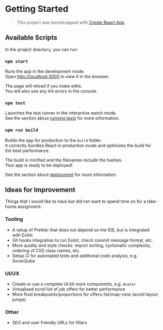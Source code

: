 # Getting Started

> This project was bootstrapped with [Create React App](https://github.com/facebook/create-react-app).

## Available Scripts

In the project directory, you can run:

### `npm start`

Runs the app in the development mode.\
Open [http://localhost:3000](http://localhost:3000) to view it in the browser.

The page will reload if you make edits.\
You will also see any lint errors in the console.

### `npm test`

Launches the test runner in the interactive watch mode.\
See the section about [running tests](https://facebook.github.io/create-react-app/docs/running-tests) for more information.

### `npm run build`

Builds the app for production to the `build` folder.\
It correctly bundles React in production mode and optimizes the build for the best performance.

The build is minified and the filenames include the hashes.\
Your app is ready to be deployed!

See the section about [deployment](https://facebook.github.io/create-react-app/docs/deployment) for more information.

## Ideas for Improvement

Things that I would like to have but did not want to spend time on for a take-home assignment.

### Tooling

- A setup of Prettier that does not depend on the IDE, but is integrated with Eslint
- Git hooks integration to run Eslint, check commit message format, etc.
- More quality and style checks: import sorting, cyclomatic complexity, ordering of CSS class names, etc.
- Setup CI for automated tests and additional code analysis, e.g. SonarQube

### UI/UX

- Create or use a complete UI kit more components, e.g. `Avatar`
- Virtualized scroll list of job offers for better performance
- More fluid breakpoints/proportions for offers-list/map-view (avoid layout jumps)

### Other

- SEO and user friendly URLs for filters